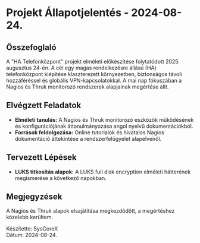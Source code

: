 # Projekt Állapotjelentés - 2024-08-24.

## Összefoglaló
A "HA Telefonközpont" projekt elméleti előkészítése folytatódott 2025. augusztus 24-én. A cél egy magas rendelkezésre állású (HA) telefonközpont kiépítése klaszterezett környezetben, biztonságos távoli hozzáféréssel és globális VPN-kapcsolatokkal. A mai nap fókuszában a Nagios és Thruk monitorozó rendszerek alapjainak megértése állt.

## Elvégzett Feladatok
- **Elméleti tanulás:** A Nagios és Thruk monitorozó eszközök működésének és konfigurációjának áttanulmányozása angol nyelvű dokumentációkból.
- **Források feldolgozása:** Online tutorialok és hivatalos Nagios dokumentáció áttekintése a rendszerfelügyelet alapelveiről.

## Tervezett Lépések
- **LUKS titkosítás alapok:** A LUKS full disk encryption elméleti hátterének megismerése a következő napokban.

## Megjegyzések
A Nagios és Thruk alapok elsajátítása megkezdődött, a megértéshez közelebb kerültem.

Készítette: SysCoreX  
Dátum: 2024-08-24.